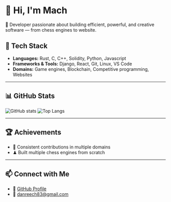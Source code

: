 # 👋 Hi, I'm Mach

🚀 Developer passionate about building efficient, powerful, and creative software — from chess engines to website.


## 🔧 Tech Stack
- **Languages:** Rust, C, C++, Solidity, Python, Javascript
- **Frameworks & Tools:** Django, React, Git, Linux, VS Code
- **Domains:** Game engines, Blockchain, Competitive programming, Websites

---

## 📊 GitHub Stats 
![GitHub stats](https://github-readme-stats.vercel.app/api?username=Dan-Mach&show_icons=true&theme=tokyonight&include_all_commits=true&count_private=true)
![Top Langs](https://github-readme-stats.vercel.app/api/top-langs/?username=Dan-Mach&layout=compact&theme=tokyonight)

---

## 🏆 Achievements
- 🎯 Consistent contributions in multiple domains
- ♟ Built multiple chess engines from scratch

---

## 📫 Connect with Me
- 💼 [GitHub Profile](https://github.com/Dan-Mach)
- 📧 danreech83@gmail.com
